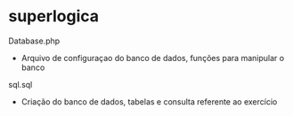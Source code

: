 # superlogica
Database.php
  - Arquivo de configuraçao do banco de dados, funções para manipular o banco

sql.sql
  - Criação do banco de dados, tabelas e consulta referente ao exercício

